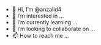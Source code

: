 - 👋 Hi, I’m @anzalid4
- 👀 I’m interested in ...
- 🌱 I’m currently learning ...
- 💞️ I’m looking to collaborate on ...
- 📫 How to reach me ...

<!---
anzalid4/anzalid4 is a ✨ special ✨ repository because its `README.md` (this file) appears on your GitHub profile.
You can click the Preview link to take a look at your chan
please help me with vw ID 3 ID 4 Software
